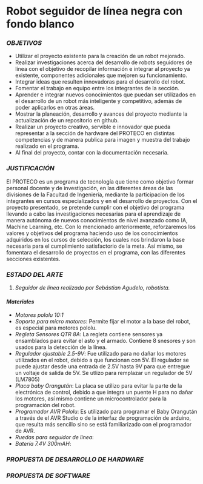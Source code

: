 # **Robot seguidor de línea negra con fondo blanco**

### _OBJETIVOS_

- Utilizar el proyecto existente para la creación de un robot mejorado.
- Realizar investigaciones acerca del desarrollo de robots seguidores de línea con el objetivo de recopilar información e integrar al proyecto ya existente, componentes adicionales que mejoren su funcionamiento.
- Integrar ideas que resulten innovadoras para el desarrollo del robot.
- Fomentar el trabajo en equipo entre los integrantes de la sección.
- Aprender e integrar nuevos conocimientos que puedan ser utilizados en el desarrollo de un robot más inteligente y competitivo, además de poder aplicarlos en otras áreas.
- Mostrar la planeación, desarrollo y avances del proyecto mediante la actualización de un repositorio en github.
- Realizar un proyecto creativo, servible e innovador que pueda representar a la sección de hardware del PROTECO en distintas competencias y de manera publica para imagen y muestra del trabajo realizado en el programa. 
- Al final del proyecto, contar con la documentación necesaria.


### _JUSTIFICACIÓN_

El PROTECO es un programa de tecnología que tiene como objetivo formar personal docente y de investigación, en las diferentes áreas de las divisiones de la Facultad de Ingeniería, mediante la participacion de los integrantes en cursos especializados y en el desarrollo de proyectos. 
Con el proyecto presentado, se pretende cumplir con el objetivo del programa llevando a cabo las investigaciones necesarias para el aprendizaje de manera autónoma de nuevos conocimientos de nivel avanzado como IA, Machine Learning, etc. Con lo mencionado anteriormente, reforzaremos los valores y objetivos del programa haciendo uso de los conocimientos adquiridos en los cursos de selección, los cuales nos brindaron la base necesaria para el cumplimiento satisfactorio de la meta. Así mismo, se fomentara el desarrollo de proyectos en el programa, con las diferentes secciones existentes.

### _ESTADO DEL ARTE_

1. *Seguidor de línea realizado por Sebástian Agudelo, robotista.*

  #### *Materiales*
- *Motores pololu 10:1*
- *Soporte para micro motores*: Permite fijar el motor a la base del robot, es especial para motores pololu.
- *Regleta Sensores QTR 8A*: La regleta contiene sensores ya ensamblados para evitar el asto y el armado. Contiene 8 snesores y son usados para la detección de la línea.
- *Regulador ajustable 2.5-9V*: Fue utilizado para no dañar los motores utilizados en el robot, debido a que  funcionan con 5V. El regulador se puede ajustar desde una entrada de 2.5V hasta 9V para que entregue un voltaje de salida de 5V. Se utlizo para remplazar un regulador de 5V (LM7805)
- *Placa baby Orangután*: La placa se utilizo para evitar la parte de la electrónica de control, debido a que integra un puente H para no dañar los motores, así mismo contiene un microcontrolador para la programación del robot.
- *Programador AVR Pololu*: Es utilizado para programar el Baby Orangután a través de  el AVR Studio o de la interfaz de programación de arduino, que resulta más sencillo sino se está familiarizado con  el programador de AVR.
- *Ruedas para seguidor de línea*:
- *Batería 7.4V 300mAH*:

### _PROPUESTA DE DESARROLLO DE HARDWARE_

### _PROPUESTA DE SOFTWARE_
